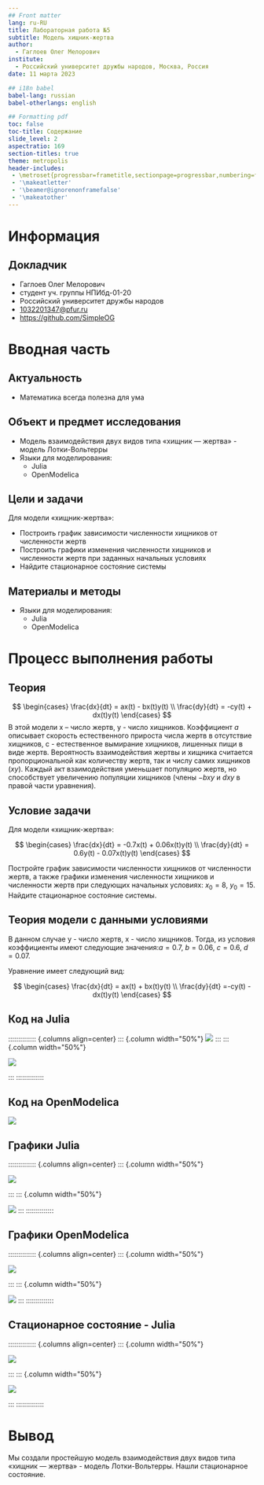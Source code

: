 ```yaml
---
## Front matter
lang: ru-RU
title: Лабораторная работа №5
subtitle: Модель хищник-жертва 
author:
  - Гаглоев Олег Мелорович
institute:
  - Российский университет дружбы народов, Москва, Россия
date: 11 марта 2023

## i18n babel
babel-lang: russian
babel-otherlangs: english

## Formatting pdf
toc: false
toc-title: Содержание
slide_level: 2
aspectratio: 169
section-titles: true
theme: metropolis
header-includes:
 - \metroset{progressbar=frametitle,sectionpage=progressbar,numbering=fraction}
 - '\makeatletter'
 - '\beamer@ignorenonframefalse'
 - '\makeatother'
---
```


# Информация

## Докладчик

  * Гаглоев Олег Мелорович
  * студент уч. группы НПИбд-01-20
  * Российский университет дружбы народов
  * [1032201347@pfur.ru](mailto:1032201347@rudn.ru)
  * <https://github.com/SimpleOG>

# Вводная часть

## Актуальность

- Математика всегда полезна для ума


## Объект и предмет исследования

- Модель взаимодействия двух видов типа «хищник — жертва» - модель Лотки-Вольтерры
- Языки для моделирования:
  - Julia
  - OpenModelica

## Цели и задачи

Для модели «хищник-жертва»:

- Построить график зависимости численности хищников от численности жертв
- Построить графики изменения численности хищников и численности жертв при заданных начальных условиях
- Найдите стационарное состояние системы

## Материалы и методы

- Языки для моделирования:
  - Julia
  - OpenModelica

# Процесс выполнения работы

## Теория

$$
\begin{cases}
	\frac{dx}{dt} = ax(t) - bx(t)y(t)
	\\
	\frac{dy}{dt} = -cy(t) + dx(t)y(t)
\end{cases}
$$ 
В этой модели x – число жертв, y - число хищников. Коэффициент $a$
описывает скорость естественного прироста числа жертв в отсутствие хищников, с - естественное вымирание хищников, лишенных пищи в виде жертв. Вероятность взаимодействия жертвы и хищника считается пропорциональной как количеству жертв, так и числу самих хищников $(xy)$. Каждый акт взаимодействия уменьшает популяцию жертв, но способствует увеличению популяции хищников (члены $-bxy$ и $dxy$ в правой части уравнения).

## Условие задачи

Для модели «хищник-жертва»:

$$
\begin{cases}
	\frac{dx}{dt} = -0.7x(t) + 0.06x(t)y(t)
	\\
	\frac{dy}{dt} = 0.6y(t) - 0.07x(t)y(t)
\end{cases}
$$ 

Постройте график зависимости численности хищников от численности жертв,
а также графики изменения численности хищников и численности жертв при
следующих начальных условиях: $x_0=8$, $y_0=15$. Найдите стационарное
состояние системы.

## Теория модели с данными условиями

В данном случае y - число жертв, x - число хищников. Тогда, из условия коэффициенты имеют следующие значения:$a = 0.7$, $b = 0.06$, $c = 0.6$, $d = 0.07$.

Уравнение имеет следующий вид:

$$
\begin{cases}
	\frac{dx}{dt} = ax(t) + bx(t)y(t)
	\\
	\frac{dy}{dt} =-сy(t) - dx(t)y(t)
\end{cases}
$$

## Код на Julia

:::::::::::::: {.columns align=center}
::: {.column width="50%"}
![](../Image/%D0%9A%D0%BE%D0%B4%D0%94%D0%B6%D1%83%D0%BB%D0%B8%D1%8F1.png)
:::
::: {.column width="50%"}

![](../Image/%D0%9A%D0%BE%D0%B4%D0%94%D0%B6%D1%83%D0%BB%D0%B8%D1%8F2.png)

:::
::::::::::::::

## Код на OpenModelica

![](../Image/%D0%9A%D0%BE%D0%B4%D0%9C%D0%BE%D0%B4%D0%B5%D0%BB%D0%B8%D0%BA%D0%B0.png)


## Графики Julia

:::::::::::::: {.columns align=center}
::: {.column width="50%"}

![](../Image/Lab05_Julia_1.png)

:::
::: {.column width="50%"}

![](../Image/Lab05_JuliaFz.png)
:::
::::::::::::::

## Графики OpenModelica

:::::::::::::: {.columns align=center}
::: {.column width="50%"}

![](../Image/Lab05_MO.png)

:::
::: {.column width="50%"}

![](../Image/Lab05_MO_Fz.png)
:::
::::::::::::::

## Стационарное состояние - Julia 

:::::::::::::: {.columns align=center}
::: {.column width="50%"}

![](../Image/Lab05_Julia_1_2.png)

:::
::: {.column width="50%"}

![](../Image/Lab05_Julia_Phase2.png)

:::
::::::::::::::


# Вывод

Мы создали простейшую модель взаимодействия двух видов типа «хищник — жертва» - модель Лотки-Вольтерры. Нашли стационарное состояние.